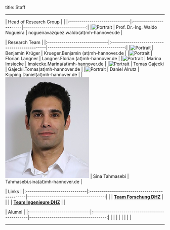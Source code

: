 title: Staff

- - - 

| Head of Research Group                                   |                                      |
|:------------------------------|:-----------------------|-------------------------------:|
|![Portrait](staff/Nogueiraklein.jpg) | Prof. Dr.-Ing. Waldo Nogueira | nogueiravazquez.waldo(at)mh-hannover.de   |

 

| Research Team                                                                                                      |
|:------------------------------|:----------------------------------------------|--------------------------------------:|
|![Portrait](staff/Krueger.jpg) | Benjamin Krüger        | Krueger.Benjamin (at)mh-hannover.de |
|![Portrait](staff/Langner.jpg)	| Florian Langner        | Langner.Florian (at)mh-hannover.de	 |
|![Portrait](staff/Imsiecke.jpg)	| Marina Imsiecke 			 | Imsiecke.Marina(at)mh-hannover.de	 |
|![Portrait](staff/Gajecki.jpg)	| Tomas Gajecki 				 | Gajecki.Tomas(at)mh-hannover.de	   |
|![Portrait](staff/Alrutz.jpg)	| Daniel Alrutz 				 | Kipping.Daniel(at)mh-hannover.de	   |
|![Portrait](staff/Tahmasebi.jpg)	| Sina Tahmasebi 				 | Tahmasebi.sina(at)mh-hannover.de	   |




| Links                                                                                                      |
|:------------------------------|:----------------------------------------------|--------------------------------------:|
| | **[Team Forschung DHZ](https://www.hoerzentrum-hannover.de/wir-ueber-uns/team/forschung/)**    |      |
|	| **[Team Ingenieure DHZ](https://www.hoerzentrum-hannover.de/wir-ueber-uns/team/ingenieure/)** 	|  	   |



| Alumni                                                                                                     |
|:------------------------------|:----------------------------------------------|--------------------------------------:|
| |   |      |
|	|  	|  	   |

---------------------------

